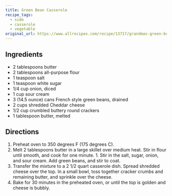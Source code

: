 ```yaml
---
title: Green Bean Casserole
recipe_tags:
  - side
  - casserole
  - vegetable
original_url: https://www.allrecipes.com/recipe/13717/grandmas-green-bean-casserole/
---
```


## Ingredients

* 2 tablespoons butter
* 2 tablespoons all-purpose flour
* 1 teaspoon salt
* 1 teaspoon white sugar
* 1/4 cup onion, diced 
* 1 cup sour cream
* 3 (14.5 ounce) cans French style green beans, drained
* 2 cups shredded Cheddar cheese
* 1/2 cup crumbled buttery round crackers
* 1 tablespoon butter, melted

## Directions

1. Preheat oven to 350 degrees F (175 degrees C).
1. Melt 2 tablespoons butter in a large skillet over medium heat. Stir in flour until smooth, and cook for one minute. 1. Stir in the salt, sugar, onion, and sour cream. Add green beans, and stir to coat.
1. Transfer the mixture to a 2 1/2 quart casserole dish. Spread shredded cheese over the top. In a small bowl, toss together cracker crumbs and remaining butter, and sprinkle over the cheese.
1. Bake for 30 minutes in the preheated oven, or until the top is golden and cheese is bubbly.